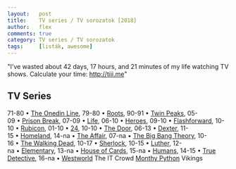 ```yaml
---
layout:   post
title:    TV series / TV sorozatok [2018]
author:   flex
comments: true
category: TV series / TV sorozatok
tags:     [listák, awesome]
---
```


"I’ve wasted about 42 days, 17 hours, and 21 minutes of my life watching TV shows. Calculate your time: http://tiii.me"

<h2>TV Series</h2>

71-80&nbsp;•&nbsp;<a href="https://en.wikipedia.org/wiki/The_Onedin_Line">The Onedin Line</a>, 
79-80&nbsp;•&nbsp;<a href="https://en.wikipedia.org/wiki/Roots_(1977_miniseries)">Roots</a>, 
90-91&nbsp;•&nbsp;<a href="https://en.wikipedia.org/wiki/Twin_Peaks">Twin Peaks</a>, 
05-09&nbsp;•&nbsp;<a href="https://en.wikipedia.org/wiki/Prison_Break">Prison Break</a>, 
07-09&nbsp;•&nbsp;<a href="https://en.wikipedia.org/wiki/Life_(NBC_TV_series)">Life</a>, 
06-10&nbsp;•&nbsp;<a href="https://en.wikipedia.org/wiki/Heroes_(TV_series)">Heroes</a>, 
09-10&nbsp;•&nbsp;<a href="https://en.wikipedia.org/wiki/FlashForward">Flashforward</a>, 
10-10&nbsp;•&nbsp;<a href="https://en.wikipedia.org/wiki/Rubicon_(TV_series)">Rubicon</a>, 
01-10&nbsp;•&nbsp;<a href="https://en.wikipedia.org/wiki/24_(TV_series)">24</a>, 
10-10&nbsp;•&nbsp;<a href="https://en.wikipedia.org/wiki/The_Door_(TV_series)">The Door<a>, 
06-13&nbsp;•&nbsp;<a href="https://en.wikipedia.org/wiki/Dexter_(TV_series)">Dexter</a>, 
11-15&nbsp;•&nbsp;<a href="https://en.wikipedia.org/wiki/Homeland_(TV_series)">Homeland</a>, 
14-na&nbsp;•&nbsp;<a href="https://en.wikipedia.org/wiki/The_Affair_(TV_series)">The Affair</a>, 
07-na&nbsp;•&nbsp;<a href="https://en.wikipedia.org/wiki/The_Big_Bang_Theory">The Big Bang Theory</a>, 
10-16&nbsp;•&nbsp;<a href="https://en.wikipedia.org/wiki/The_Walking_Dead_(TV_series)">The Walking Dead</a>, 
10-17&nbsp;•&nbsp;<a href="https://en.wikipedia.org/wiki/Sherlock_(TV_series)">Sherlock</a>, 
10-15&nbsp;•&nbsp;<a href="https://en.wikipedia.org/wiki/Luther_(TV_series)">Luther</a>, 
12-na&nbsp;•&nbsp;<a href="https://en.wikipedia.org/wiki/Elementary_(TV_series)">Elementary</a>, 
13-na&nbsp;•&nbsp;<a href="https://en.wikipedia.org/wiki/House_of_Cards_(U.S._TV_series)">House of Cards</a>, 
15-na&nbsp;•&nbsp;<a href="https://en.wikipedia.org/wiki/Humans_(TV_series)">Humans</a>, 
14-15&nbsp;•&nbsp;<a href="https://en.wikipedia.org/wiki/True_Detective">True Detective</a>, 
16-na&nbsp;•&nbsp;<a href="https://en.wikipedia.org/wiki/Westworld_(TV_series)">Westworld</a>
The IT Crowd
<a href="https://en.wikipedia.org/wiki/Monty_Python">Monthy Python</a>
Vikings
